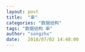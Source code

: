 ```yaml
---
layout: post
title:  "串"
categories: "数据结构"
tags: "数据结构 串"
author: "songzhx"
date:   2018/07/02 14:48:00 
---
```


## 





